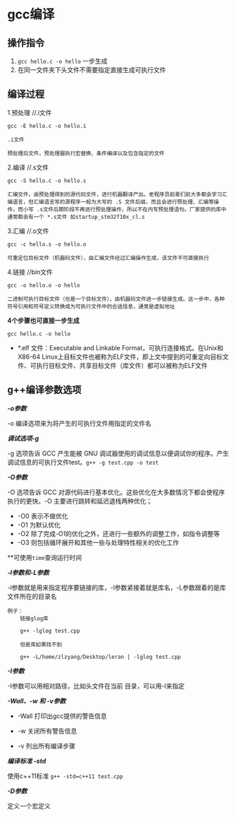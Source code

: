 # gcc编译

## 操作指令
1. `gcc hello.c -o hello` 一步生成
2. 在同一文件夹下头文件不需要指定直接生成可执行文件
 
编译过程
--------
1.预处理    //.i文件
```
gcc -E hello.c -o hello.i
```
~~~
.i文件

预处理后文件，预处理器执行宏替换、条件编译以及包含指定的文件
~~~

2.编译      //.s文件
```
gcc -S hello.c -o hello.s
```
~~~
汇编文件，由预处理得到的源代码文件，进行机器翻译产出。老程序员前辈们前大多都会学习汇编语言，但汇编语言写的源程序一般为大写的 .S 文件后缀，而且会进行预处理、汇编等操作，而小写 .s文件后期阶段不再进行预处理操作，所以不在内写预处理语句。厂家提供的库中通常都会有一个 *.s文件 如startup_stm32f10x_cl.s
~~~

3.汇编      //.o文件
```
gcc -c hello.s -o hello.o
```
~~~
可重定位目标文件（机器码文件），由汇编文件经过汇编操作生成，该文件不可直接执行
~~~

4.链接      //bin文件
```
gcc -o hello.o -o hello
```
~~~
二进制可执行目标文件（也是一个目标文件），由机器码文件进一步链接生成。这一步中，各种符号引用和符号定义转换成为可执行文件中的合适信息，通常是虚拟地址
~~~

**4个步骤也可直接一步生成**
```
gcc hello.c -o hello
```

* *.elf 文件：Executable and Linkable Format，可执行连接格式。在Unix和X86-64 Linux上目标文件也被称为ELF文件，即上文中提到的可重定向目标文件、可执行目标文件、共享目标文件（库文件）都可以被称为ELF文件


g++编译参数选项
-----------
***-o参数***

-o 编译选项来为将产生的可执行文件用指定的文件名

***调试选项-g***

-g 选项告诉 GCC 产生能被 GNU 调试器使用的调试信息以便调试你的程序。产生调试信息的可执行文件test。`g++ -g test.cpp -o test`

***-O参数***

-O 选项告诉 GCC 对源代码进行基本优化。这些优化在大多数情况下都会使程序执行的更快。-O 主要进行跳转和延迟退栈两种优化；
* -O0 表示不做优化
* -O1 为默认优化
* -O2 除了完成-O1的优化之外，还进行一些额外的调整工作，如指令调整等
* -O3 则包括循环展开和其他一些与处理特性相关的优化工作

**可使用`time`查询运行时间

***-l参数和-L参数***

-l参数就是用来指定程序要链接的库，-l参数紧接着就是库名，-L参数跟着的是库文件所在的目录名
~~~
例子：
    链接glog库

    g++ -lglog test.cpp

    但是库如果找不到

    g++ -L/home/zlzyang/Desktop/leran | -lglog test.cpp
~~~

***-I参数***

-I参数可以用相对路径，比如头文件在当前 目录，可以用-I来指定

***-Wall、-w 和 -v参数***

* -Wall 打印出gcc提供的警告信息

* -w     关闭所有警告信息

* -v      列出所有编译步骤

***编译标准 -std***

使用c++11标准
`g++ -std=c++11 test.cpp`

***-D参数***

定义一个宏定义